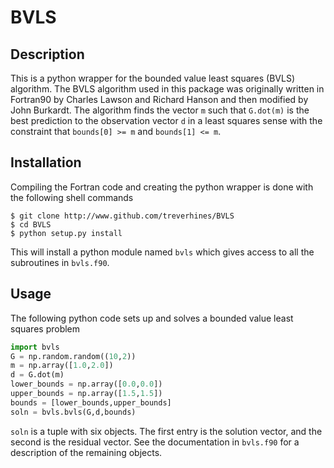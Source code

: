 # BVLS

## Description

This is a python wrapper for the bounded value least squares (BVLS) 
algorithm.  The BVLS algorithm used in this package was originally 
written in Fortran90 by Charles Lawson and Richard Hanson and then 
modified by John Burkardt.  The algorithm finds the vector `m` such 
that `G.dot(m)` is the best prediction to the observation vector `d` 
in a least squares sense with the constraint that `bounds[0] >= m` and 
`bounds[1] <= m`.

## Installation
Compiling the Fortran code and creating the python wrapper is done 
with the following shell commands
``` 
$ git clone http://www.github.com/treverhines/BVLS 
$ cd BVLS 
$ python setup.py install 
``` 
This will install a python module named `bvls` which gives access to 
all the subroutines in `bvls.f90`.

## Usage
The following python code sets up and solves a bounded value least 
squares problem
```python
import bvls                                                                                  
G = np.random.random((10,2))                                                                 
m = np.array([1.0,2.0])                                                                      
d = G.dot(m)                                                                                 
lower_bounds = np.array([0.0,0.0])                                                           
upper_bounds = np.array([1.5,1.5])
bounds = [lower_bounds,upper_bounds]
soln = bvls.bvls(G,d,bounds)
```
`soln` is a tuple with six objects. The first entry is the solution 
vector, and the second is the residual vector.  See the documentation 
in `bvls.f90` for a description of the remaining objects.
